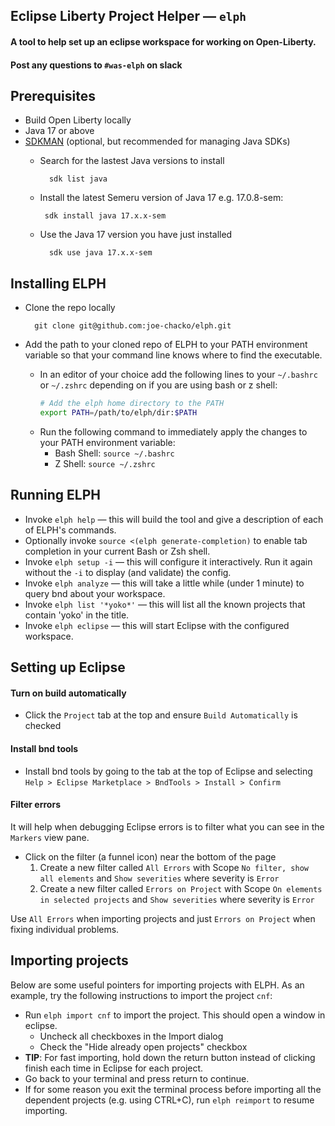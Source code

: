 ## Eclipse Liberty Project Helper &mdash; `elph`
#### A tool to help set up an eclipse workspace for working on Open-Liberty.

#### Post any questions to `#was-elph` on slack

## Prerequisites
- Build Open Liberty locally
- Java 17 or above
- [SDKMAN](https://sdkman.io/) (optional, but recommended for managing Java SDKs)
    - Search for the lastest Java versions to install
      
            sdk list java
    -  Install the latest Semeru version of Java 17 e.g. 17.0.8-sem:
  
            sdk install java 17.x.x-sem
    - Use the Java 17 version you have just installed
  
            sdk use java 17.x.x-sem

## Installing ELPH
- Clone the repo locally
        
        git clone git@github.com:joe-chacko/elph.git
- Add the path to your cloned repo of ELPH to your PATH environment variable so that your command line knows where to find the executable.

  - In an editor of your choice add the following lines to your `~/.bashrc` or `~/.zshrc` depending on if you are using bash or z shell:
    ```bash
    # Add the elph home directory to the PATH
    export PATH=/path/to/elph/dir:$PATH
    ```
  - Run the following command to immediately apply the changes to your PATH environment variable:
    - Bash Shell: `source ~/.bashrc`
    - Z Shell: `source ~/.zshrc`


## Running ELPH
- Invoke `elph help` &mdash; this will build the tool and give a description of each of ELPH's commands.
- Optionally invoke `source <(elph generate-completion)` to enable tab completion in your current Bash or Zsh shell.
- Invoke `elph setup -i` &mdash; this will configure it interactively. Run it again without the `-i` to display (and validate) the config.
- Invoke `elph analyze` &mdash; this will take a little while (under 1 minute) to query bnd about your workspace. 
- Invoke `elph list '*yoko*'` &mdash; this will list all the known projects that contain 'yoko' in the title.
- Invoke `elph eclipse` &mdash; this will start Eclipse with the configured workspace.

## Setting up Eclipse

#### Turn on build automatically
- Click the `Project` tab at the top and ensure `Build Automatically` is checked

#### Install bnd tools
- Install bnd tools by going to the tab at the top of Eclipse and selecting `Help > Eclipse Marketplace > BndTools > Install > Confirm`

#### Filter errors
It will help when debugging Eclipse errors is to filter what you can see in the `Markers` view pane.
- Click on the filter (a funnel icon) near the bottom of the page
    1. Create a new filter called `All Errors` with Scope `No filter, show all elements` and `Show severities` where severity is `Error`
    1. Create a new filter called `Errors on Project` with Scope `On elements in selected projects` and `Show severities` where severity is `Error`

Use `All Errors` when importing projects and just `Errors on Project` when fixing individual problems.

## Importing projects
Below are some useful pointers for importing projects with ELPH. As an example, try the following instructions to import the project `cnf`:
- Run `elph import cnf` to import the project. This should open a window in eclipse.
    - Uncheck all checkboxes in the Import dialog
    - Check the "Hide already open projects" checkbox
- **TIP**: For fast importing, hold down the return button instead of clicking finish each time in Eclipse for each project.
- Go back to your terminal and press return to continue.
- If for some reason you exit the terminal process before importing all the dependent projects (e.g. using CTRL+C), run `elph reimport` to resume importing.
